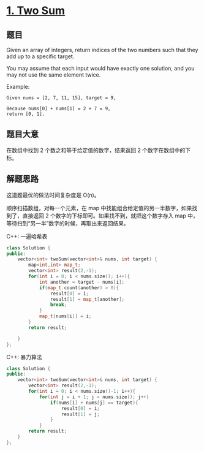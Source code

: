 # [1. Two Sum](https://leetcode.com/problems/two-sum/)

## 题目

Given an array of integers, return indices of the two numbers such that they add up to a specific target.

You may assume that each input would have exactly one solution, and you may not use the same element twice.

Example:

```
Given nums = [2, 7, 11, 15], target = 9,

Because nums[0] + nums[1] = 2 + 7 = 9,
return [0, 1].
```



## 题目大意

在数组中找到 2 个数之和等于给定值的数字，结果返回 2 个数字在数组中的下标。

## 解题思路

这道题最优的做法时间复杂度是 O(n)。

顺序扫描数组，对每一个元素，在 map 中找能组合给定值的另一半数字，如果找到了，直接返回 2 个数字的下标即可。如果找不到，就把这个数字存入 map 中，等待扫到“另一半”数字的时候，再取出来返回结果。

C++: 一遍哈希表

```c++
class Solution {
public:
    vector<int> twoSum(vector<int>& nums, int target) {
        map<int,int> map_t;
        vector<int> result(2,-1);
        for(int i = 0; i < nums.size(); i++){
            int another = target - nums[i];
            if(map_t.count(another) > 0){
                result[0] = i;
                result[1] = map_t[another];
                break;
            }
            map_t[nums[i]] = i;
        }
        return result;

    }
};
```

C++: 暴力算法

```c++
class Solution {
public:
    vector<int> twoSum(vector<int>& nums, int target) {
        vector<int> result(2,-1);
        for(int i = 0; i < nums.size()-1; i++){
            for(int j = i + 1; j < nums.size(); j++)
                if(nums[i] + nums[j] == target){
                    result[0] = i;
                    result[1] = j;
                }
            }
        return result;
    }
};
```

